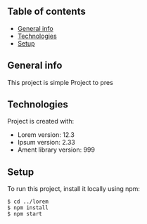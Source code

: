 ## Table of contents
* [General info](#general-info)
* [Technologies](#technologies)
* [Setup](#setup)

## General info
This project is simple Project to pres
	
## Technologies
Project is created with:
* Lorem version: 12.3
* Ipsum version: 2.33
* Ament library version: 999
	
## Setup
To run this project, install it locally using npm:

```
$ cd ../lorem
$ npm install
$ npm start
```
